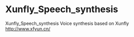 # Xunfly_Speech_synthesis
Xunfly_Speech_synthesis
Voice synthesis based on Xunfly http://www.xfyun.cn/
